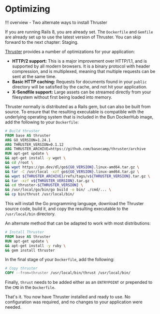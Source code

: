 # Optimizing

!!! overview
    - Two alternate ways to install Thruster

If you are running Rails 8, you are already set. The `Dockerfile` and `Gemfile` are already set up to use the latest version of Thruster.
You can skip forward to the next chapter: Staging.

[Thruster](https://github.com/basecamp/thruster?tab=readme-ov-file#thruster) provides a number of optimizations for your application:

- **HTTP/2 support:** This is a major improvement over HTTP/1.1, and is supported by all modern browsers. It is a binary protocol with header compression, and is multiplexed, meaning that multiple requests can be sent at the same time.
- **Basic HTTP caching:** Requests for documents found in your `public` directory will be satisfied by the cache, and not hit your application.
- **X-Sendfile support:** Large assets can be streamed directly from your filesystem without first being loaded into memory.

Thruster normally is distributed as a Rails gem, but can also be built from source.
To ensure that the resulting executable is compatible with the underlying operating system that is included in the Bun DockerHub image, add the following to your `Dockerfile`:

```dockerfile
# Build thruster
FROM base AS thruster
ARG GO_VERSION=1.24.1
ARG THRUSTER_VERSION=0.1.12
ARG THRUSTER_ARCHIVE=https://github.com/basecamp/thruster/archive
RUN apt-get update \
&& apt-get install -y wget \
&& cd /root \
&& wget https://go.dev/dl/go${GO_VERSION}.linux-amd64.tar.gz \
&& tar -C /usr/local -xzf go${GO_VERSION}.linux-amd64.tar.gz \
&& wget ${THRUSTER_ARCHIVE}/refs/tags/v${THRUSTER_VERSION}.tar.gz \
&& tar -xzf v${THRUSTER_VERSION}.tar.gz \
&& cd thruster-${THRUSTER_VERSION} \
&& /usr/local/go/bin/go build -o bin/ ./cmd/... \
&& cp bin/thrust /usr/local/bin/
```

This will install the Go programming language, download the Thruster source code, build it, and copy the resulting executable to the `/usr/local/bin` directory.

An alternate method that can be adapted to work with most distributions:

```dockerfile
# Install Thruster
FROM base AS thruster
RUN apt-get update \
&& apt-get install -y ruby \
&& gem install thruster
```

In the final stage of your `Dockerfile`, add the following:

```dockerfile
# Copy thruster
COPY --from=thruster /usr/local/bin/thrust /usr/local/bin/
```

Finally, `thrust` needs to be added either as an `ENTRYPOINT` or prepended to the `CMD` in the `Dockerfile`.

That's it. You now have Thruster installed and ready to use. No configuration was required, and no changes to your application were needed.